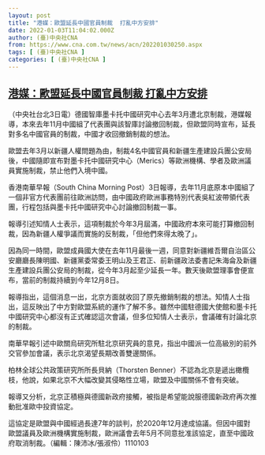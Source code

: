 ```yaml
---
layout: post
title: "港媒：歐盟延長中國官員制裁  打亂中方安排"
date: 2022-01-03T11:04:02.000Z
author: (臺)中央社CNA
from: https://www.cna.com.tw/news/acn/202201030250.aspx
tags: [ (臺)中央社CNA ]
categories: [ (臺)中央社CNA ]
---
```

<!--1641207842000-->
[港媒：歐盟延長中國官員制裁  打亂中方安排](https://www.cna.com.tw/news/acn/202201030250.aspx)
------

<div>
<div></div><div><p>（中央社台北3日電）德國智庫墨卡托中國研究中心去年3月遭北京制裁，港媒報導，本來去年11月中國組了代表團與該智庫討論撤回制裁，但歐盟同時宣布，延長對多名中國官員的制裁，中國才收回撤銷制裁的想法。</p><p>歐盟去年3月以新疆人權問題為由，制裁4名中國官員和新疆生產建設兵團公安局後，中國隨即宣布對墨卡托中國研究中心（Merics）等歐洲機構、學者及歐洲議員實施制裁，禁止他們入境中國。 </p><p>香港南華早報（South China Morning Post）3日報導，去年11月底原本中國組了一個非官方代表團前往歐洲訪問，由中國政府歐洲事務特別代表吳紅波帶領代表團，行程包括與墨卡托中國研究中心討論撤回制裁一事。</p><p>報導引述知情人士表示，這項制裁於今年3月屆滿，中國政府本來可能打算撤回制裁，因為新疆人權爭議而實施的反制裁，「但他們來得太晚了」。</p><p>因為同一時間，歐盟成員國大使在去年11月最後一週，同意對新疆維吾爾自治區公安廳廳長陳明國、新疆黨委常委王明山及王君正、前新疆政法委書記朱海侖及新疆生產建設兵團公安局的制裁，從今年3月起至少延長一年。數天後歐盟理事會便宣布，當前的制裁持續到今年12月8日。</p><p>報導指出，這個消息一出，北京方面就收回了原先撤銷制裁的想法。知情人士指出，這反映出了中方對歐盟系統的運作了解不多。雖然中國駐德國大使館和墨卡托中國研究中心都沒有正式確認這次會議，但多位知情人士表示，會議確有討論北京的制裁。</p><p>南華早報引述中歐關烏研究所駐北京研究員的意見，指出中國派一位高級別的前外交官參加會議，表示北京渴望長期改善雙邊關係。</p><p>柏林全球公共政策研究所所長貝納（Thorsten Benner）不認為北京是遞出橄欖枝，他說，如果北京不大幅改變其侵略性立場，歐盟及中國關係不會有突破。</p><p>報導又分析，北京正積極與德國新政府接觸，被指是希望能說服德國新政府再次推動批准歐中投資協定。</p><p>這協定是歐盟與中國經過長達7年的談判，於2020年12月達成協議。但因中國對歐盟議員及歐洲機構實施制裁，歐洲議會去年5月不同意批准該協定，直至中國政府取消制裁。（編輯：陳沛冰/張淑伶）1110103</p></div>
</div>
